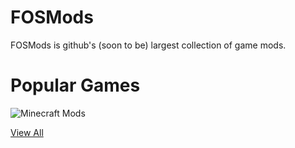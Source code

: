 # FOSMods
FOSMods is github's (soon to be) largest collection of game mods.

# Popular Games
<img alt="Minecraft Mods" src="https://github-readme-stats.vercel.app/api/pin/?username=FOSMods&repo=Minecraft" />

[View All](./Games)